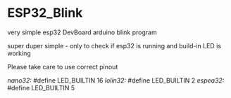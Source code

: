# ESP32_Blink
very simple esp32 DevBoard arduino blink program

super duper simple - only to check if esp32 is running and build-in LED is working

Please take care to use correct pinout

  *nano32:* #define LED_BUILTIN 16
  *lolin32:* #define LED_BUILTIN 2
  *espea32:* #define LED_BUILTIN 5
